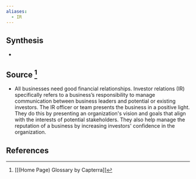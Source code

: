 ```yaml
---
aliases:
  - IR
---
```

## Synthesis
- 
## Source [^1]
- All businesses need good financial relationships. Investor relations (IR) specifically refers to a business’s responsibility to manage communication between business leaders and potential or existing investors. The IR officer or team presents the business in a positive light. They do this by presenting an organization's vision and goals that align with the interests of potential stakeholders. They also help manage the reputation of a business by increasing investors' confidence in the organization.
## References

[^1]: [[(Home Page) Glossary by Capterra]]
